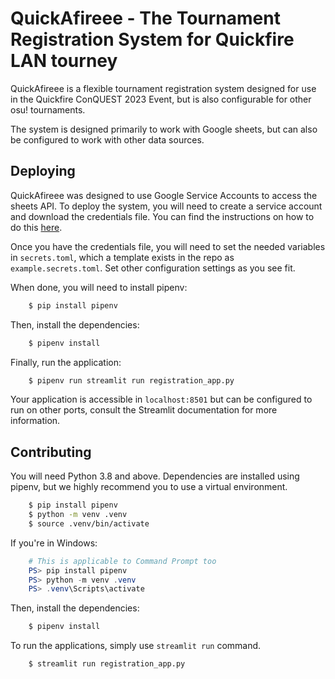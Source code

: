# QuickAfireee - The Tournament Registration System for Quickfire LAN tourney

QuickAfireee is a flexible tournament registration system designed for use in the Quickfire ConQUEST 2023 Event, but is
also configurable for other osu! tournaments.

The system is designed primarily to work with Google sheets, but can also be configured to work with other data sources.

## Deploying

QuickAfireee was designed to use Google Service Accounts to access the sheets API. To deploy the system, you will need
to create a service account and download the credentials file. You can find the instructions on how to do this
[here](https://developers.google.com/identity/protocols/oauth2/service-account).

Once you have the credentials file, you will need to set the needed variables in `secrets.toml`, which a template exists
in the repo as `example.secrets.toml`. Set other configuration settings as you see fit.

When done, you will need to install pipenv:

```bash
    $ pip install pipenv
```

Then, install the dependencies:

```bash
    $ pipenv install
```

Finally, run the application:

```bash
    $ pipenv run streamlit run registration_app.py
```
Your application is accessible in `localhost:8501` but can be configured to run on other ports, consult the Streamlit
documentation for more information.
## Contributing

You will need Python 3.8 and above. Dependencies are installed using pipenv, but we highly recommend you to use a
virtual environment.

```bash
    $ pip install pipenv
    $ python -m venv .venv
    $ source .venv/bin/activate
```

If you're in Windows:

```powershell
    # This is applicable to Command Prompt too
    PS> pip install pipenv
    PS> python -m venv .venv
    PS> .venv\Scripts\activate
```
Then, install the dependencies:

```bash
    $ pipenv install
```

To run the applications, simply use `streamlit run` command.

```bash
    $ streamlit run registration_app.py
```
